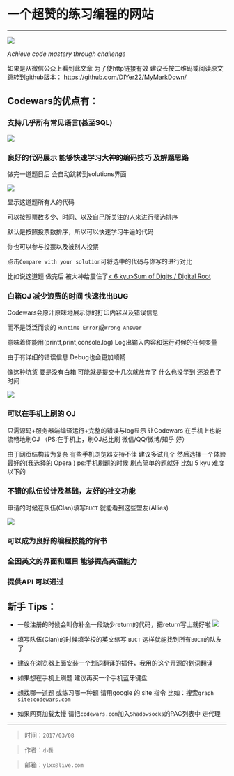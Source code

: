 # 一个超赞的练习编程的网站

---

[![](./img/codewars-logo.png)](https://www.codewars.com)

*Achieve code mastery through challenge*


如果是从微信公众上看到此文章
为了使http链接有效
建议长按二维码或阅读原文 跳转到github版本：
https://github.com/DIYer22/MyMarkDown/

## Codewars的优点有：

### 支持几乎所有常见语言(甚至SQL)

![](./img/codewars-languages.png)


### 良好的代码展示 能够快速学习大神的编码技巧 及解题思路

做完一道题目后 会自动跳转到solutions界面

![](./img/codewars-solutions.png)

显示这道题所有人的代码

可以按照票数多少、时间、以及自己所关注的人来进行筛选排序

默认是按照投票数排序，所以可以快速学习牛逼的代码

你也可以参与投票以及被别人投票

点击`Compare with your solution`可将选中的代码与你写的进行对比

比如说这道题 做完后 被大神给震住了[&lt; 6  kyu&gt;Sum of Digits / Digital Root](https://www.codewars.com/kata/541c8630095125aba6000c00)

### 白箱OJ 减少浪费的时间 快速找出BUG

Codewars会原汁原味地展示你的打印内容以及错误信息  

而不是泛泛而谈的 `Runtime Error`或`Wrong Answer`

意味着你能用(printf,print,console.log) Log出输入内容和运行时候的任何变量

由于有详细的错误信息 Debug也会更加顺畅

像这种坑货 要是没有白箱 可能就是提交十几次就放弃了 什么也没学到 还浪费了时间

![](./img/codewars-test.png)

### 可以在手机上刷的 OJ
只需源码+服务器端编译运行+完整的错误与log显示
让Codewars 在手机上也能流畅地刷OJ
（PS:在手机上，刷OJ总比刷 微信/QQ/微博/知乎 好）

由于网页结构较为复杂
有些手机浏览器支持不佳
建议多试几个 然后选择一个体验最好的(我选择的 Opera )
ps:手机刷题的时候 刷点简单的题就好 比如 5 kyu 难度以下的


### 不错的队伍设计及基础，友好的社交功能
申请的时候在队伍(Clan)填写`BUCT` 就能看到这些盟友(Allies)

![](./img/codewars-BUCT.png)


### 可以成为良好的编程技能的背书

### 全因英文的界面和题目 能够提高英语能力

### 提供API 可以通过


## 新手 Tips：
* 一般注册的时候会叫你补全一段缺少return的代码，把return写上就好啦
![](./img/codewars-sign.png)

* 填写队伍(Clan)的时候填学校的英文缩写 `BUCT` 这样就能找到所有`BUCT`的队友了

* 建议在浏览器上面安装一个划词翻译的插件，我用的这个开源的[划词翻译](https://chrome.google.com/webstore/detail/%E5%88%92%E8%AF%8D%E7%BF%BB%E8%AF%91/ikhdkkncnoglghljlkmcimlnlhkeamad?utm_source=chrome-app-launcher-info-dialog)

* 如果想在手机上刷题 建议再买一个手机蓝牙键盘

* 想找哪一道题 或练习哪一种题 请用google 的 site 指令 比如：搜索`graph site:codewars.com`

* 如果网页加载太慢 请把`codewars.com`加入`Shadowsocks`的PAC列表中 走代理


---

> 时间：`2017/03/08`

> 作者：`小磊`

> 邮箱：`ylxx@live.com`
